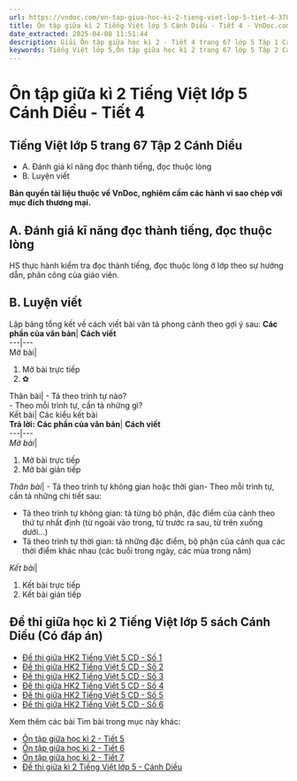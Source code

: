 ```yaml
---
url: https://vndoc.com/on-tap-giua-hoc-ki-2-tieng-viet-lop-5-tiet-4-3783
title: Ôn tập giữa kì 2 Tiếng Việt lớp 5 Cánh Diều - Tiết 4 - VnDoc.com
date_extracted: 2025-04-08 11:51:44
description: Giải Ôn tập giữa học kì 2 - Tiết 4 trang 67 lớp 5 Tập 1 Cánh Diều gồm các phần hướng dẫn giải chi tiết, đầy đủ nhất chỉ có trên VnDoc. Mời các bạn tham khảo.
keywords: Tiếng Việt lớp 5,Ôn tập giữa học kì 2 trang 67 lớp 5 Tập 2 Cánh Diều,Tiếng Việt lớp 5 trang 67 Tập 2 Cánh Diều,ôn tập giữa học kì 2,ôn tập giữa học kì 2 lớp 5 tiếng việt,Ôn tập giữa học kì 2 Tiếng Việt lớp 5,ôn tập giữa học kì 2 tiếng việt lớp 5 Cánh Diều,Tiếng Việt lớp 5 Tập 2 trang 67 Cánh Diều,Tiếng Việt lớp 5 Cánh Diều,Tiếng Việt lớp 5 Tập 2,sgk Tiếng Việt lớp 5
---
```


# Ôn tập giữa kì 2 Tiếng Việt lớp 5 Cánh Diều - Tiết 4
## **Tiếng Việt lớp 5 trang 67 Tập 2 Cánh Diều**
  * A. Đánh giá kĩ năng đọc thành tiếng, đọc thuộc lòng
  * B. Luyện viết

**Bản quyền tài liệu thuộc về VnDoc, nghiêm cấm các hành vi sao chép với mục đích thương mại.**
## **A. Đánh giá kĩ năng đọc thành tiếng, đọc thuộc lòng**
HS thực hành kiểm tra đọc thành tiếng, đọc thuộc lòng ở lớp theo sự hướng dẫn, phân công của giáo viên.
## **B. Luyện viết**
Lập bảng tổng kết về cách viết bài văn tả phong cảnh theo gợi ý sau:
**Các phần của văn bản**| **Cách viết**  
---|---  
Mở bài| 
  1. Mở bài trực tiếp
  2. ✿

Thân bài| \- Tả theo trình tự nào?  
\- Theo mỗi trình tự, cần tả những gì?  
Kết bài| Các kiểu kết bài  
**Trả lời:**
**Các phần của văn bản**| **Cách viết**  
---|---  
 _Mở bài_| 
  1. Mở bài trực tiếp
  2. Mở bài gián tiếp

 _Thân bài_|  \- Tả theo trình tự không gian hoặc thời gian\- Theo mỗi trình tự, cần tả những chi tiết sau:
  * Tả theo trình tự không gian: tả từng bộ phận, đặc điểm của cảnh theo thứ tự nhất định \(từ ngoài vào trong, từ trước ra sau, từ trên xuống dưới...\)
  * Tả theo trình tự thời gian: tả những đặc điểm, bộ phận của cảnh qua các thời điểm khác nhau \(các buổi trong ngày, các mùa trong năm\)

_Kết bài_| 
  1. Kết bài trực tiếp
  2. Kết bài gián tiếp

## **Đề thi giữa học kì 2 Tiếng Việt lớp 5 sách Cánh Diều \(Có đáp án\)**
  * [Đề thi giữa HK2 Tiếng Việt 5 CD - Số 1](<https://vndoc.com/de-thi-giua-ki-2-tieng-viet-lop-5-canh-dieu-de-so-1-337745>)
  * [Đề thi giữa HK2 Tiếng Việt 5 CD - Số 2](<https://vndoc.com/de-thi-giua-ki-2-tieng-viet-lop-5-canh-dieu-de-so-2-337756>)
  * [Đề thi giữa HK2 Tiếng Việt 5 CD - Số 3](<https://vndoc.com/de-thi-giua-ki-2-tieng-viet-lop-5-canh-dieu-de-so-3-337769>)
  * [Đề thi giữa HK2 Tiếng Việt 5 CD - Số 4](<https://vndoc.com/de-thi-giua-ki-2-tieng-viet-lop-5-canh-dieu-de-so-4-338013>)
  * [Đề thi giữa HK2 Tiếng Việt 5 CD - Số 5](<https://vndoc.com/de-thi-giua-ki-2-tieng-viet-lop-5-canh-dieu-de-so-5-338015>)
  * [Đề thi giữa HK2 Tiếng Việt 5 CD - Số 6](<https://vndoc.com/de-thi-giua-ki-2-tieng-viet-lop-5-canh-dieu-de-so-6-338017>)

Xem thêm các bài Tìm bài trong mục này khác:
  * [Ôn tập giữa học kì 2 - Tiết 5](</on-tap-giua-ki-2-tieng-viet-lop-5-canh-dieu-tiet-5-324091>)
  * [Ôn tập giữa học kì 2 - Tiết 6](</on-tap-giua-ki-2-tieng-viet-lop-5-canh-dieu-tiet-6-324095>)
  * [Ôn tập giữa học kì 2 - Tiết 7](</on-tap-giua-hoc-ki-2-tieng-viet-lop-5-tiet-7-3954>)
  * [Đề thi giữa kì 2 Tiếng Việt lớp 5 - Cánh Diều](</de-thi-giua-ki-2-lop-5-mon-tieng-viet>)

